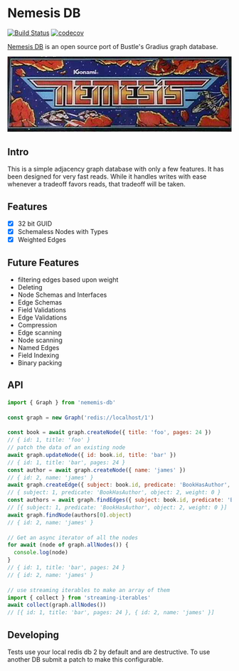 # Nemesis DB
[![Build Status](https://travis-ci.org/reconbot/nemesis-db.svg?branch=master)](https://travis-ci.org/reconbot/nemesis-db)
[![codecov](https://codecov.io/gh/reconbot/nemesis-db/branch/master/graph/badge.svg)](https://codecov.io/gh/reconbot/nemesis-db)


[Nemesis DB](https://www.arcade-museum.com/game_detail.php?game_id=8842) is an open source port of Bustle's Gradius graph database.

![](nemesis.jpg)


## Intro

This is a simple adjacency graph database with only a few features. It has been designed for very fast reads. While it handles writes with ease whenever a tradeoff favors reads, that tradeoff will be taken.

## Features
- [x] 32 bit GUID
- [x] Schemaless Nodes with Types
- [x] Weighted Edges

## Future Features
- filtering edges based upon weight
- Deleting
- Node Schemas and Interfaces
- Edge Schemas
- Field Validations
- Edge Validations
- Compression
- Edge scanning
- Node scanning
- Named Edges
- Field Indexing
- Binary packing

## API

```js
import { Graph } from 'nememis-db'

const graph = new Graph('redis://localhost/1')

const book = await graph.createNode({ title: 'foo', pages: 24 })
// { id: 1, title: 'foo' }
// patch the data of an existing node
await graph.updateNode({ id: book.id, title: 'bar' })
// { id: 1, title: 'bar', pages: 24 }
const author = await graph.createNode({ name: 'james' })
// { id: 2, name: 'james' }
await graph.createEdge({ subject: book.id, predicate: 'BookHasAuthor', object: author.id })
// { subject: 1, predicate: 'BookHasAuthor', object: 2, weight: 0 }
const authors = await graph.findEdges({ subject: book.id, predicate: 'BookHasAuthor' })
// [{ subject: 1, predicate: 'BookHasAuthor', object: 2, weight: 0 }]
await graph.findNode(authors[0].object)
// { id: 2, name: 'james' }

// Get an async iterator of all the nodes
for await (node of graph.allNodes()) {
  console.log(node)
}
// { id: 1, title: 'bar', pages: 24 }
// { id: 2, name: 'james' }

// use streaming iterables to make an array of them
import { collect } from 'streaming-iterables'
await collect(graph.allNodes())
// [{ id: 1, title: 'bar', pages: 24 }, { id: 2, name: 'james' }]
```



## Developing

Tests use your local redis db 2 by default and are destructive. To use another DB submit a patch to make this configurable.
